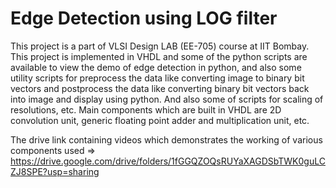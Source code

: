# Edge Detection using LOG filter
This project is a part of VLSI Design LAB (EE-705) course at IIT Bombay. This project is implemented in VHDL and some of the python scripts are available to view the demo of edge detection in python, and also some utility scripts for preprocess the data like converting image to binary bit vectors and postprocess the data like converting binary bit vectors  back into image and display using python. And also some of scripts for scaling of resolutions, etc. Main components which are built in VHDL are 2D convolution unit, generic floating point adder and multiplication unit, etc.

The drive link containing videos which demonstrates the working of various components used =>
https://drive.google.com/drive/folders/1fGGQZOQsRUYaXAGDSbTWK0guLCZJ8SPE?usp=sharing
